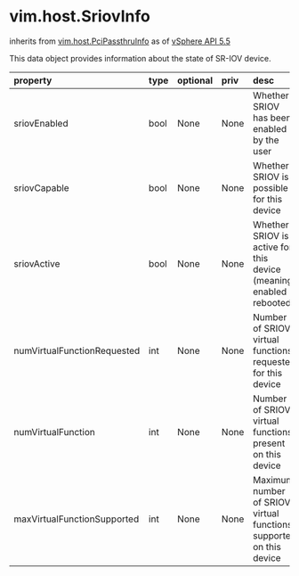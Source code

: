vim.host.SriovInfo
==================
inherits from [vim.host.PciPassthruInfo](docs/vim.host.PciPassthruInfo.md)
as of [vSphere API 5.5](vim.version.md#vim.version.version9)


This data object provides information about the state of SR-IOV device.

| property | type | optional | priv | desc |
|:---------|:-----|:---------|:-----|:-----|
| sriovEnabled | bool | None | None | Whether SRIOV has been enabled by the user |
| sriovCapable | bool | None | None | Whether SRIOV is possible for this device |
| sriovActive | bool | None | None | Whether SRIOV is active for this device (meaning enabled + rebooted) |
| numVirtualFunctionRequested | int | None | None | Number of SRIOV virtual functions requested for this device |
| numVirtualFunction | int | None | None | Number of SRIOV virtual functions present on this device |
| maxVirtualFunctionSupported | int | None | None | Maximum number of SRIOV virtual functions supported on this device |



